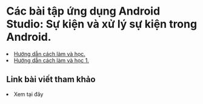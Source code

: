<h1>Các bài tập ứng dụng Android Studio: Sự kiện và xử lý sự kiện trong Android. </h1>
<li><a href="https://ngocminhtran.com/2018/09/24/cac-views-co-ban-va-trong-giao-dien-ung-dung-android/">Hướng dẫn cách làm và học.</a></li>

<li><a href="https://ngocminhtran.com/2018/09/24/su-kien-va-xu-ly-su-kien/">Hướng dẫn cách làm và học 1.</a></li>
<h2>Link bài viết tham khảo</h2>
<li><a>Xem tại đây</a></li>
